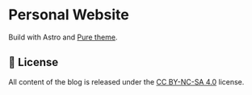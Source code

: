# Personal Website

Build with Astro and [Pure theme](https://github.com/cworld1/astro-theme-pure).

## 📜 License

All content of the blog is released under the [CC BY-NC-SA 4.0](https://creativecommons.org/licenses/by-nc-sa/4.0/) license.
